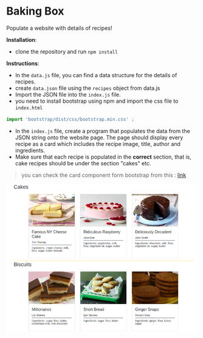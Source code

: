 # Baking Box

Populate a website with details of recipes!

**Installation**:

* clone the repository and run `npm install`


**Instructions**:
* In the `data.js` file, you can find a data structure for the details of recipes. 
* create `data.json` file using the `recipes` object from data.js
* Import the JSON file into the `index.js` file.
* you need to install bootstrap using npm and import the css file to `index.html`
```js
import 'bootstrap/dist/css/bootstrap.min.css' ;
```
* In the `index.js` file, create a program that populates the data from the JSON string onto the website page. The page should display every recipe as a card which includes  the recipe image, title, author and ingredients. 
* Make sure that each recipe is populated in the **correct** section, that is, cake recipes should be under the section "cakes" etc. 
> you can check the card component form bootstrap from this  : [link](https://getbootstrap.com/docs/5.0/components/card/)

![Populated baked goods](images/bakery.png)